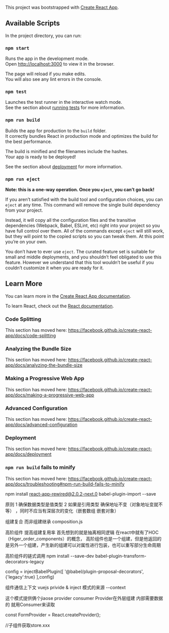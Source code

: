 This project was bootstrapped with [Create React App](https://github.com/facebook/create-react-app).

## Available Scripts

In the project directory, you can run:

### `npm start`

Runs the app in the development mode.<br>
Open [http://localhost:3000](http://localhost:3000) to view it in the browser.

The page will reload if you make edits.<br>
You will also see any lint errors in the console.

### `npm test`

Launches the test runner in the interactive watch mode.<br>
See the section about [running tests](https://facebook.github.io/create-react-app/docs/running-tests) for more information.

### `npm run build`

Builds the app for production to the `build` folder.<br>
It correctly bundles React in production mode and optimizes the build for the best performance.

The build is minified and the filenames include the hashes.<br>
Your app is ready to be deployed!

See the section about [deployment](https://facebook.github.io/create-react-app/docs/deployment) for more information.

### `npm run eject`

**Note: this is a one-way operation. Once you `eject`, you can’t go back!**

If you aren’t satisfied with the build tool and configuration choices, you can `eject` at any time. This command will remove the single build dependency from your project.

Instead, it will copy all the configuration files and the transitive dependencies (Webpack, Babel, ESLint, etc) right into your project so you have full control over them. All of the commands except `eject` will still work, but they will point to the copied scripts so you can tweak them. At this point you’re on your own.

You don’t have to ever use `eject`. The curated feature set is suitable for small and middle deployments, and you shouldn’t feel obligated to use this feature. However we understand that this tool wouldn’t be useful if you couldn’t customize it when you are ready for it.

## Learn More

You can learn more in the [Create React App documentation](https://facebook.github.io/create-react-app/docs/getting-started).

To learn React, check out the [React documentation](https://reactjs.org/).

### Code Splitting

This section has moved here: https://facebook.github.io/create-react-app/docs/code-splitting

### Analyzing the Bundle Size

This section has moved here: https://facebook.github.io/create-react-app/docs/analyzing-the-bundle-size

### Making a Progressive Web App

This section has moved here: https://facebook.github.io/create-react-app/docs/making-a-progressive-web-app

### Advanced Configuration

This section has moved here: https://facebook.github.io/create-react-app/docs/advanced-configuration

### Deployment

This section has moved here: https://facebook.github.io/create-react-app/docs/deployment

### `npm run build` fails to minify

This section has moved here: https://facebook.github.io/create-react-app/docs/troubleshooting#npm-run-build-fails-to-minify

npm install react-app-rewired@2.0.2-next.0 babel-plugin-import --save

原则
1 确保数据类型是值类型
2 如果是引用类型 确保地址不变（对象地址变就不等） ，同时不应当有深层次的变化（嵌套数组 嵌套对象）

组建复合 而非组建继承
composition.js

高阶组件 
 提高组建复用率 首先想到的就是抽离相同逻辑 在react中就有了HOC （Higer_order_components）的概念，
 高阶组件也是一个组建，但是他返回的是另外一个组建，产生新的组建可以对属性进行包装，也可以重写部分生命周期
 <!-- 也是一个函数 接收一个组建 返回一个组建-->

 高阶组件的链式调用 
 npm install --save-dev babel-plugin-transform-decorators-legacy
<!-- //添加装饰器的能力 -->
 config = injectBabelPlugin([
     '@babel/plugin-proposal-decorators',{'legacy':true}
 ],config)


组件通信上下文
vuejs privide & inject 模式的来源 --context

这个模式提供俩个jiaose  provider consumer 
Provider在外层组建 内部需要数据的 就用Consumer来读取

 const FormProvider = React.createProvider();

 <FormProvider value={store}>
    <Comp >  //子组件获取store.xxx
 </FormProvider>
